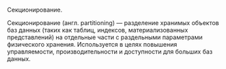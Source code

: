 
Секционирование.

Секционирование (англ. partitioning) — разделение хранимых объектов баз данных (таких как таблиц, индексов, материализованных представлений) на отдельные части с раздельными параметрами физического хранения. Используется в целях повышения управляемости, производительности и доступности для больших баз данных.